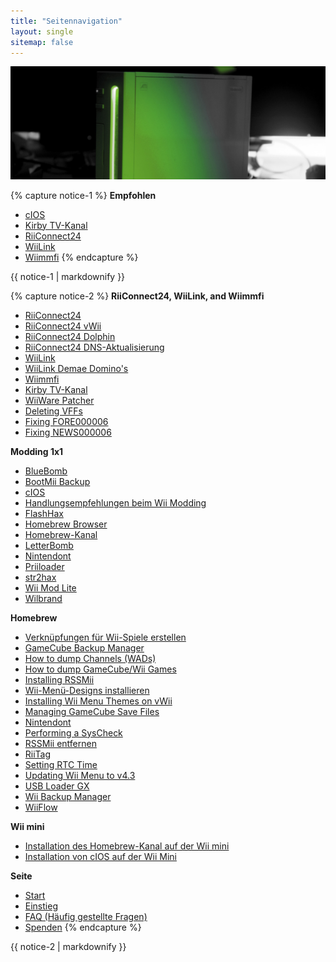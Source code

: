 ```yaml
---
title: "Seitennavigation"
layout: single
sitemap: false
---
```


![WiiTutorials](/images/WiiTutorials.jpg)

{% capture notice-1 %}
**Empfohlen**

- [cIOS](cios)
- [Kirby TV-Kanal](kirby-tv)
- [RiiConnect24](riiconnect24)
- [WiiLink](wiilink)
- [Wiimmfi](wiimmfi)
{% endcapture %}
<div class="notice--info">{{ notice-1 | markdownify }}</div>

{% capture notice-2 %}
**RiiConnect24, WiiLink, and Wiimmfi**

- [RiiConnect24](riiconnect24)
- [RiiConnect24 vWii](riiconnect24-vwii)
- [RiiConnect24 Dolphin](riiconnect24-dolphin)
- [RiiConnect24 DNS-Aktualisierung](riiconnect24-dns-update)
- [WiiLink](wiilink)
- [WiiLink Demae Domino's](wiilink-demae-dominos)
- [Wiimmfi](wiimmfi)
- [Kirby TV-Kanal](kirby-tv)
- [WiiWare Patcher](wiiwarepatcher)
- [Deleting VFFs](deleting-vffs)
- [Fixing FORE000006](riiconnect24-batteryfix)
- [Fixing NEWS000006](news000006)

**Modding 1x1**

- [BlueBomb](bluebomb)
- [BootMii Backup](bootmii)
- [cIOS](cios)
- [Handlungsempfehlungen beim Wii Modding](dosanddonts)
- [FlashHax](flashhax)
- [Homebrew Browser](hbb)
- [Homebrew-Kanal](hbc)
- [LetterBomb](letterbomb)
- [Nintendont](nintendont)
- [Priiloader](priiloader)
- [str2hax](str2hax)
- [Wii Mod Lite](wiimodlite)
- [Wilbrand](wilbrand)

**Homebrew**

- [Verknüpfungen für Wii-Spiele erstellen](wiigsc)
- [GameCube Backup Manager](gcbackupmanager)
- [How to dump Channels (WADs)](dump-wads)
- [How to dump GameCube/Wii Games](dump-games)
- [Installing RSSMii](rssmii)
- [Wii-Menü-Designs installieren](themes)
- [Installing Wii Menu Themes on vWii](themes-vwii)
- [Managing GameCube Save Files](gcsaves)
- [Nintendont](nintendont)
- [Performing a SysCheck](syscheck)
- [RSSMii entfernen](rssmii-remove)
- [RiiTag](riitag)
- [Setting RTC Time](rtc)
- [Updating Wii Menu to v4.3](update)
- [USB Loader GX](usbloadergx)
- [Wii Backup Manager](wiibackupmanager)
- [WiiFlow](wiiflow)

**Wii mini**

- [Installation des Homebrew-Kanal auf der Wii mini](hbc-mini)
- [Installation von cIOS auf der Wii Mini](cios-mini)

**Seite**

- [Start](/)
- [Einstieg](get-started)
- [FAQ (Häufig gestellte Fragen)](faq)
- [Spenden](donations)
{% endcapture %}
<div class="notice--primary">{{ notice-2 | markdownify }}</div>

